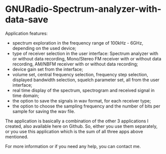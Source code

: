 # GNURadio-Spectrum-analyzer-with-data-save

Application features:
- spectrum exploration in the frequency range of 100kHz - 6GHz, depending on the used device;
- type of receiver selection in the user interface: Spectrum analyzer with or without data recording, Mono/Stereo FM receiver with or without data recording, AM/NBFM receiver with or without data recording;
- device gain set from the interface;
- volume set, central frequency selection, frequency step selection, displayed bandwidth selection, squelch parameter set, all from the user interface;
- real time display of the spectrum, spectrogram and received signal in time domain;
- the option to save the signals in wav format, for each receiver type;
- the option to choose the sampling frequency and the number of bits per sample for saving the wav file.

The application is basically a combination of the other 3 applications I created, also available here on Github. So, either you use them separately, or you use this application which is the sum of all three apps above mentioned.  

For more information or if you need any help, you can contact me.
